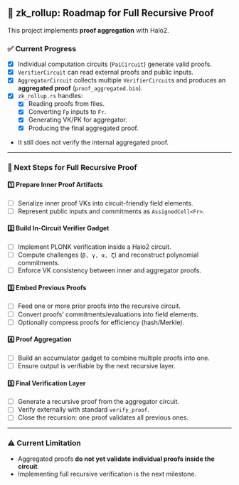 ## 🧩 zk_rollup: Roadmap for Full Recursive Proof

This project implements **proof aggregation** with Halo2.  

### ✅ Current Progress
- [x] Individual computation circuits (`PaiCircuit`) generate valid proofs.
- [x] `VerifierCircuit` can read external proofs and public inputs.
- [x] `AggregatorCircuit` collects multiple `VerifierCircuit`s and produces an **aggregated proof** (`proof_aggregated.bin`).
- [x] `zk_rollup.rs` handles:
  - [x] Reading proofs from files.
  - [x] Converting `Fp` inputs to `Fr`.
  - [x] Generating VK/PK for aggregator.
  - [x] Producing the final aggregated proof.

* It still does not verify the internal aggregated proof.

---

### 🚧 Next Steps for Full Recursive Proof

#### 1️⃣ Prepare Inner Proof Artifacts
- [ ] Serialize inner proof VKs into circuit-friendly field elements.
- [ ] Represent public inputs and commitments as `AssignedCell<Fr>`.

#### 2️⃣ Build In-Circuit Verifier Gadget
- [ ] Implement PLONK verification inside a Halo2 circuit.
- [ ] Compute challenges (`β, γ, α, ζ`) and reconstruct polynomial commitments.
- [ ] Enforce VK consistency between inner and aggregator proofs.

#### 3️⃣ Embed Previous Proofs
- [ ] Feed one or more prior proofs into the recursive circuit.
- [ ] Convert proofs’ commitments/evaluations into field elements.
- [ ] Optionally compress proofs for efficiency (hash/Merkle).

#### 4️⃣ Proof Aggregation
- [ ] Build an accumulator gadget to combine multiple proofs into one.
- [ ] Ensure output is verifiable by the next recursive layer.

#### 5️⃣ Final Verification Layer
- [ ] Generate a recursive proof from the aggregator circuit.
- [ ] Verify externally with standard `verify_proof`.
- [ ] Close the recursion: one proof validates all previous ones.

---

### ⚠️ Current Limitation
- Aggregated proofs **do not yet validate individual proofs inside the circuit**.  
- Implementing full recursive verification is the next milestone.


